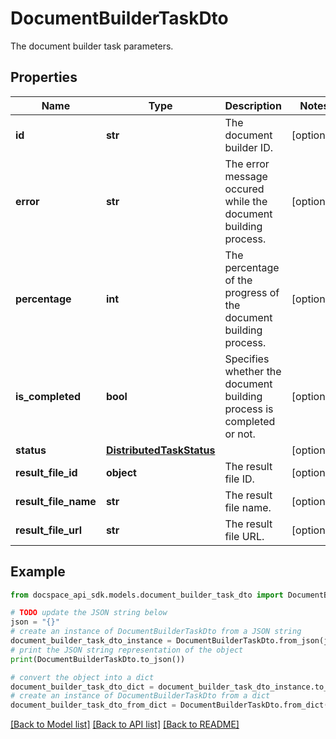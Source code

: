 # DocumentBuilderTaskDto
The document builder task parameters.

## Properties

Name | Type | Description | Notes
------------ | ------------- | ------------- | -------------
**id** | **str** | The document builder ID. | [optional] 
**error** | **str** | The error message occured while the document building process. | [optional] 
**percentage** | **int** | The percentage of the progress of the document building process. | [optional] 
**is_completed** | **bool** | Specifies whether the document building process is completed or not. | [optional] 
**status** | [**DistributedTaskStatus**](DistributedTaskStatus.md) |  | [optional] 
**result_file_id** | **object** | The result file ID. | [optional] 
**result_file_name** | **str** | The result file name. | [optional] 
**result_file_url** | **str** | The result file URL. | [optional] 

## Example

```python
from docspace_api_sdk.models.document_builder_task_dto import DocumentBuilderTaskDto

# TODO update the JSON string below
json = "{}"
# create an instance of DocumentBuilderTaskDto from a JSON string
document_builder_task_dto_instance = DocumentBuilderTaskDto.from_json(json)
# print the JSON string representation of the object
print(DocumentBuilderTaskDto.to_json())

# convert the object into a dict
document_builder_task_dto_dict = document_builder_task_dto_instance.to_dict()
# create an instance of DocumentBuilderTaskDto from a dict
document_builder_task_dto_from_dict = DocumentBuilderTaskDto.from_dict(document_builder_task_dto_dict)
```
[[Back to Model list]](../README.md#documentation-for-models) [[Back to API list]](../README.md#documentation-for-api-endpoints) [[Back to README]](../README.md)


